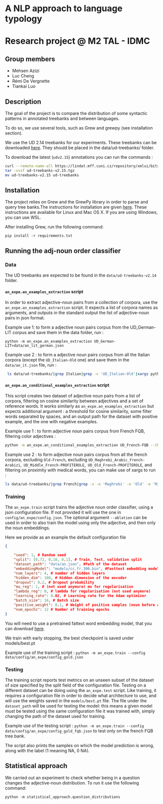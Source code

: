 
# A NLP approach to language typology
# Research project @ M2 TAL - IDMC

## Group members

- Mehsen Azizi
- Luc Cheng
- Rémi De Vergnette
- Tiankai Luo

## Description

The goal of the project is to compare the distribution of some syntactic patterns in annotated treebanks and between languages. 

To do so, we use several tools, such as Grew and grewpy (see installation section). 

We use the UD 2.14 treebanks for our experiments. 
These treebanks can be downloaded [here](https://lindat.mff.cuni.cz/repository/xmlui/handle/11234/1-5502#show-files). They should be placed in the data/ud-treebanks/ folder.  

To download the latest (`udv2.15`) annotations you can run the commands :

```bash
curl --remote-name-all https://lindat.mff.cuni.cz/repository/xmlui/bitstream/handle/11234/1-5787{/ud-treebanks-v2.15.tgz,/ud-documentation-v2.15.tgz,/ud-tools-v2.15.tgz}
tar -xvzf ud-treebanks-v2.15.tgz 
mv ud-treebanks-v2.15 ud-treebanks
```


## Installation

The project relies on Grew and the GrewPy library in order to parse and query tree banks.The instructions for installation are given [here](https://grew.fr/usage/install/). These instructions are available for Linux and Mac OS X. If you are using Windows, you can use WSL.

After installing Grew, run the following command:

```pip install -r requirements.txt```

## Running the adj-noun order classifier

### Data

The UD treebanks are expected to be found in the `data/ud-treebanks-v2.14` folder.
#### `an_expe.an_examples_extraction` script
In order to extract adjective-noun pairs from a collection of corpora, use the `an_expe.an_examples_extraction` script. It expects a list of corpora names as arguments, and outputs in the standard output the list of adjective-noun pairs in json format.

Example use 1: to form a adjective noun pairs corpus from the UD_German-LIT corpus and save them in the data folder, run :

```python -m an_expe.an_examples_extraction UD_German-LIT>data/an_lit_german.json ``` 

Example use 2 : to form a adjective noun pairs corpus from all the Italian corpora (except the `UD_Italian-Old` one) and save them in the `data/an_it.json` file, run :

```bash
 ls data/ud-treebanks/|grep Italian|grep -v 'UD_Italian-Old'|xargs python -m an_expe.an_examples_extraction>data/an_it.json 
 ``` 

#### `an_expe.an_conditional_examples_extraction` script
This script creates two dataset of adjective noun pairs from a list of corpora, filtering on cosine similarity between adjectives and a set of reference words. 
It works similarly as `an_expe.an_examples_extraction` but expects additional argument : a threshold for cosine similarity, some filter words separated by spaces, and an output path for the dataset with positive example, and the one with negative examples.

Example use 1 : to form adjective noun pairs corpus from French FQB, filtering color adjectives :
```bash
python -m an_expe.an_conditional_examples_extraction UD_French-FQB --threshold 0.5 --filter-words rouge bleu vert --output-positives data/an_colors.json --output-non-positives data/an_uncolored.json
```

Example use 2 : to form adjective noun pairs corpus from all the french corpora, excluding `Old-French`, excluding `UD_Maghrebi_Arabic_French-Arabizi`,`
UD_Middle_French-PROFITEROLE`,`
UD_Old_French-PROFITEROLE`, and filtering on proximity with medical words, you can make use of xargs to run :

```bash
ls data/ud-treebanks/|grep French|grep -v -e 'Maghrebi' -e 'Old' -e 'Middle' -e 'Stories' |xargs echo|xargs -I {} echo {} "--threshold 0.4 --filter-words docteur infirmier chirurgie hopital --output-positives data/an_medical.json --output-non-positives data/an_non_medical.json"|xargs -d " " python -m an_expe.an_conditional_examples_extraction
```


### Training
The `an_expe.train` script trains the adjective noun order classifier, using a json configuration file. If not provided it will use the one in `config/an_expe/config.json`. The optional argument `--ablation`  can be used in order to also train the model using only the adjective, and then only the noun embeddings. 

Here we provide as an example the default configuration file
```json
{

    "seed": 1, # Random seed
    "split": [0.72, 0.18, 0.1], # Train, Test, validation split
    "dataset_path": "data/an.json", #Path of the dataset
    "embeddingModel": "models/cc.fr.300.bin", #Fasttext embedding model
    "num_layers": 4, # number of hidden layers
    "hidden_dim": 100, # Hidden dimension of the encoder
    "dropout": 0.2, # Dropout probability 
    "mu_reg": 1, # (not used anymore) mu for regularisation
    "lambda_reg": 0, # lambda for regularisation (not used anymore)
    "learning_rate": 0.02, # Learning rate for the Adam optimizer
    "batch_size": 16, # Batch size
    "positive_weight": 0.1, # Weight of positive samples (noun before adjective) inside the BCE loss, in order to handle strong imbalances in datasets
    "num_epochs": 12 # Number of training epochs
}
 ```
You will need to use a pretrained fattext word embedding model, that you can download [here](https://fasttext.cc/docs/en/crawl-vectors.html). 

We train with early stopping, the best checkpoint is saved under models/best.pt

Example use of the training script :
`python -m an_expe.train --config data/config/an_expe/config_gold.json`

### Testing  
The training script reports test metrics on an unseen subset of the dataset of size specified by the split field of the configuration file. Testing on a different dataset can be doing using the `an_expe.test` script. Like training, it requires a configuration file in order to decide what architecture to use, and will use the weights saved in the `models/best.pt` file. The file under the `dataset_path` will be used for testing the model: this means a given model must be tested using the same configuration file it was trained with, simply changing the path of the dataset used for training.

Example use of the testing script :
`python -m an_expe.train --config data/config/an_expe/config_gold_fqb.json`
to test only on the french FQB tree bank.

The script also prints the samples on which the model prediction is wrong, along with the label (1 meaning NA, 0 NA).

## Statistical approach

We carried out an experiment to check whether being in a question changes the 
adjective-noun distribution. To run it use the following command:

```python -m statistical_approach.question_distributions```

